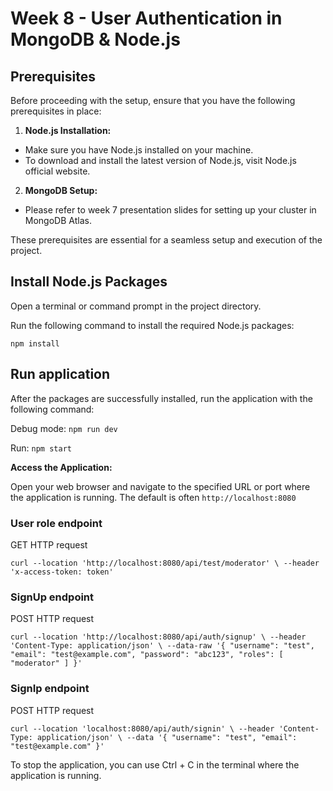 # Week 8 - User Authentication in MongoDB  & Node.js

## Prerequisites
Before proceeding with the setup, ensure that you have the following prerequisites in place:

1) **Node.js Installation:**

* Make sure you have Node.js installed on your machine.
* To download and install the latest version of Node.js, visit Node.js official website.

2) **MongoDB Setup:** 

* Please refer to week 7 presentation slides for setting up your cluster in MongoDB Atlas.

These prerequisites are essential for a seamless setup and execution of the project.

## Install Node.js Packages
Open a terminal or command prompt in the project directory.

Run the following command to install the required Node.js packages:

`npm install`


## Run application

After the packages are successfully installed, run the application with the following command:

Debug mode: `npm run dev`

Run: `npm start`

**Access the Application:**

Open your web browser and navigate to the specified URL or port where the application is running. The default is often `http://localhost:8080`

### User role endpoint

GET HTTP request

`curl --location 'http://localhost:8080/api/test/moderator' \
--header 'x-access-token: token'`

### SignUp endpoint

POST HTTP request

`curl --location 'http://localhost:8080/api/auth/signup' \
--header 'Content-Type: application/json' \
--data-raw '{
    "username": "test",
    "email": "test@example.com",
    "password": "abc123",
    "roles": [
        "moderator"
    ]
}'`

### SignIp endpoint

POST HTTP request

`curl --location 'localhost:8080/api/auth/signin' \
--header 'Content-Type: application/json' \
--data '{
    "username": "test",
    "email": "test@example.com"
}'`



To stop the application, you can use Ctrl + C in the terminal where the application is running.